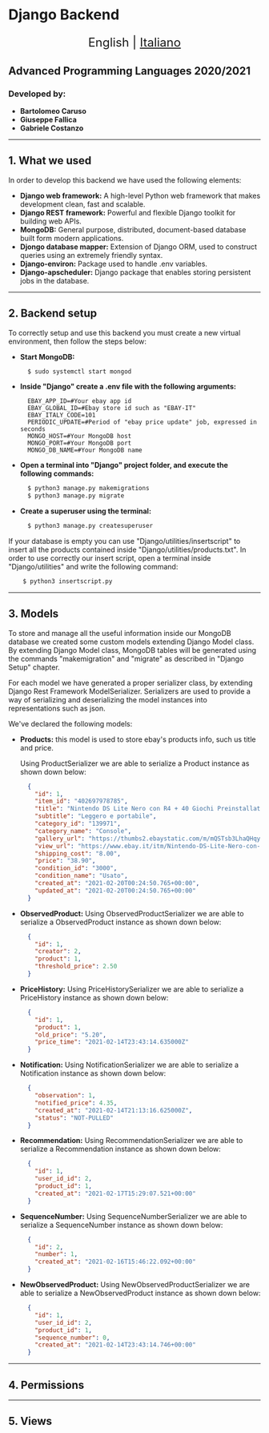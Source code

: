 # Django Backend 

<p align="center" style="font-size: 24px">
  <span> English </span> |
  <a href="https://github.com/Krytons/Progetto3ACarusoFallicaDSBD/blob/main/README.it.md">Italiano</a>
</p>

## Advanced Programming Languages 2020/2021
### Developed by:
- **Bartolomeo Caruso**
- **Giuseppe Fallica**
- **Gabriele Costanzo**

---

## 1. What we used
In order to develop this backend we have used the following elements:
- **Django web framework:** A high-level Python web framework that makes development clean, fast and scalable.
- **Django REST framework:** Powerful and flexible Django toolkit for building web APIs.
- **MongoDB:** General purpose, distributed, document-based database built form modern applications.
- **Djongo database mapper:** Extension of Django ORM, used to construct queries using an extremely friendly syntax.
- **Django-environ:** Package used to handle .env variables.
- **Django-apscheduler:** Django package that enables storing persistent jobs in the database.

---

## 2. Backend setup
To correctly setup and use this backend you must create a new virtual environment, then follow the steps below:
- **Start MongoDB:**
  ```bash
    $ sudo systemctl start mongod
  ```
- **Inside "Django" create a .env file with the following arguments:**
  ```dotenv
    EBAY_APP_ID=#Your ebay app id
    EBAY_GLOBAL_ID=#Ebay store id such as "EBAY-IT"
    EBAY_ITALY_CODE=101
    PERIODIC_UPDATE=#Period of "ebay price update" job, expressed in seconds 
    MONGO_HOST=#Your MongoDB host
    MONGO_PORT=#Your MongoDB port
    MONGO_DB_NAME=#Your MongoDB name
  ```
- **Open a terminal into "Django" project folder, and execute the following commands:**
  ```bash
    $ python3 manage.py makemigrations
    $ python3 manage.py migrate
  ```
- **Create a superuser using the terminal:**
  ```bash
    $ python3 manage.py createsuperuser
  ```
  
If your database is empty you can use "Django/utilities/insertscript" to insert all the products contained inside
 "Django/utilities/products.txt".
In order to use correctly our insert script, open a terminal inside "Django/utilities" and write the following command: 
```bash
    $ python3 insertscript.py
```

---

## 3. Models

To store and manage all the useful information inside our MongoDB database we created some custom models
extending Django Model class.
By extending Django Model class, MongoDB tables will be generated using the commands "makemigration" and "migrate" as
described in "Django Setup" chapter.

For each model we have generated a proper serializer class, by extending Django Rest Framework ModelSerializer.
Serializers are used to provide a way of serializing and deserializing the model instances into representations such
as json.

We've declared the following models:
- **Products:** this model is used to store ebay's products info, such us title and price.

    Using ProductSerializer we are able to serialize a Product instance as shown down below: 
    ```JSON
      {
        "id": 1,
        "item_id": "402697978785",
        "title": "Nintendo DS Lite Nero con R4 + 40 Giochi Preinstallati ",
        "subtitle": "Leggero e portabile",
        "category_id": "139971",
        "category_name": "Console",
        "gallery_url": "https://thumbs2.ebaystatic.com/m/mQSTsb3LhaQHqyNC3jBuLJg/140.jpg",
        "view_url": "https://www.ebay.it/itm/Nintendo-DS-Lite-Nero-con-R4-40-Giochi-Preinstallati-/402697978785",
        "shipping_cost": "8.00",
        "price": "38.90",
        "condition_id": "3000",
        "condition_name": "Usato",
        "created_at": "2021-02-20T00:24:50.765+00:00",
        "updated_at": "2021-02-20T00:24:50.765+00:00"
      }
    ```
  
- **ObservedProduct:**
    Using ObservedProductSerializer we are able to serialize a ObservedProduct instance as shown down below: 
    ```JSON
      {
        "id": 1,
        "creator": 2,
        "product": 1,
        "threshold_price": 2.50
      }
    ```

- **PriceHistory:**
    Using PriceHistorySerializer we are able to serialize a PriceHistory instance as shown down below: 
    ```JSON
      {
        "id": 1,
        "product": 1,
        "old_price": "5.20",
        "price_time": "2021-02-14T23:43:14.635000Z"
      }
    ```

- **Notification:**
    Using NotificationSerializer we are able to serialize a Notification instance as shown down below: 
    ```JSON
      {
        "observation": 1,
        "notified_price": 4.35,
        "created_at": "2021-02-14T21:13:16.625000Z",
        "status": "NOT-PULLED"
      } 
    ```

- **Recommendation:**
    Using RecommendationSerializer we are able to serialize a Recommendation instance as shown down below: 
    ```JSON
      {
        "id": 1,
        "user_id_id": 2,
        "product_id": 1,
        "created_at": "2021-02-17T15:29:07.521+00:00"
      } 
    ```

- **SequenceNumber:**
    Using SequenceNumberSerializer we are able to serialize a SequenceNumber instance as shown down below: 
    ```JSON
      {
        "id": 2,
        "number": 1,
        "created_at": "2021-02-16T15:46:22.092+00:00"
      } 
    ```

- **NewObservedProduct:**
    Using NewObservedProductSerializer we are able to serialize a NewObservedProduct instance as shown down below: 
    ```JSON
      {
        "id": 1,
        "user_id_id": 2,
        "product_id": 1,
        "sequence_number": 0,
        "created_at": "2021-02-14T23:43:14.746+00:00"
      }
    ```



---

## 4. Permissions

---

## 5. Views

